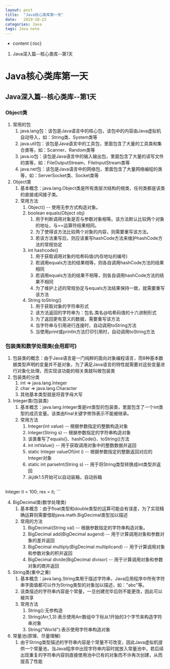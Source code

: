 ```yaml
---
layout: post
title:  "Java核心类库第一天"
date:   2019-10-23
categories: Java
tags: Java note
---
```


* content
{:toc}

1. Java深入篇--核心类库--第1天










# Java核心类库第一天
## Java深入篇--核心类库--第1天
### Object类
1. 常用的包
    1. java.lang包：该包是Java语言中的核心包，该包中的内容由Java虚拟机自动导入，如：String类、System类等
    2. java.util包：该包是Java语言中的工具包，里面包含了大量的工具类和集合类等，如：Scanner、Random类等
    3. java.io包：该包是Java语言中的输入输出包，里面包含了大量的读写文件的类等，如：FileOutputStream、FileInputStream类等
    4. java.net包：该包是Java语言中的网络包，里面包含了大量网络编程的类等，如：ServerSocket类、Socket类等
2. Object类
    1. 基本概念：java.lang.Object类是所有类层次结构的根类，任何类都是该类的直接或间接子类。
    2. 常用方法
        1. Object() -- 使用无参方式构造对象。
        2. boolean equals(Object obj)
            1. 用于判断调用对象是否与参数对象相等。该方法默认比较两个对象的地址，与==运算符结果相同。
            2. 为了使得该方法比较两个对象的内容，则需要重写该方法。
            3. 若该方法重写后，则应该重写hashCode方法来维护hashCode方法的常规协定
        3. int hashcode() 
            1. 用于获取调用对象的哈希码值(内存地址的编号)
            2. 若调用equals方法的结果相等，则各自调用hashCode方法的结果相同
            3. 若调用equals方法的结果不相等，则各自调用hashCode方法的结果不相同
            4. 为了维护上述的常规协定与equals方法结果保持一致，就需要重写该方法
        4. String toString()
            1. 用于获取对象的字符串形式
            2. 该方法返回的字符串为：包名.类名@哈希码值的十六进制形式
            3. 为了返回更有意义的数据，需要重写该方法
            4. 当字符串与引用进行连接时，自动调用toString方法
            5. 当使用print或println方法打印引用时，自动调用toString方法

### 包装类和数学处理类(会用即可)
1. 包装类的概念：由于Java语言是一门纯粹的面向对象编程语言，而8种基本数据类型声明的变量并不是对象，为了满足Java语言的特性就需要对这些变量进行对象化处理，而实现该功能的相关类就叫做包装类
2. 包装类的分类
    1. int => java.lang.Integer
    2. char => java.lang.Character
    3. 其他基本类型就是将首字母大写
3. Integer类(包装类)
    1. 基本概念：java.lang.Integer类是int类型的包装类，里面包含了一个int类型的成员变量。该类由final关键字修饰表示不能被继承。
    2. 常用方法
        1. Integer(int value) -- 根据参数指定的整数构造对象
        2. Integer(String s) -- 根据参数指定的字符串构造对象
        3. 该类重写了equals()、hashCode()、toString()方法
        4. int intValue() -- 用于获取调用对象中的整数数据并返回
        5. static Integer valueOf(int i) -- 根据参数指定的整数返回对应的Integer对象
        6. static int parseInt(String s) -- 用于将String类型转换成int类型并返回
        7. 从jdk1.5开始可以自动装箱，自动拆箱
        ```
Integer it = 100;
res = it;
        ```

4. BigDecimal类(数学处理类)
    1. 基本概念：由于float类型和double类型的运算可能会有误差，为了实现精确运算则需要借助java.math.BigDecimal类型加以描述
    2. 常用的方法
        1. BigDecimal(String val) -- 根据参数指定的字符串构造对象。
        2. BigDecimal add(BigDecimal augend) -- 用于计算调用对象和参数对象的差并返回
        3. BigDecimal multiply(BigDecimal multiplicand) -- 用于计算调用对象和参数对象的积并返回
        4. BigDecimal divide(BigDecimal divisor) -- 用于计算调用对象和参数对象的商并返回
5. String类(重中之重)
    1. 基本概念：java.lang.String类用于描述字符串，Java应用程序中所有字符串字面值都可以作为String类型的对象加以描述，如："abc"等。
    2. 该类描述的字符串内容是个常量，一旦创建完毕后则不能更改，因此可以被共享
    3. 常用方法
        1. String():无参构造
        2. String(Arr,1,3):表示使用Arr数组中下标从1开始的3个字节来构造字符串对象
        3. String("World"):表示使用字符串构造对象
6. 常量池(原理、尽量理解)
    1. 由于String类型描述的字符串内容是个常量不可改变，因此Java虚拟机提供一个常量池，当Java程序中出现字符串内容时就放入常量池中，若后续出现重复的字符串内容则直接使用池中已有的对象而不许再次创建，从而提高了性能













